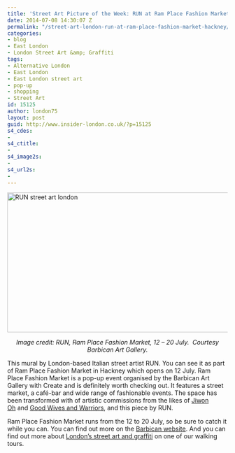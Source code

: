 ```yaml
---
title: 'Street Art Picture of the Week: RUN at Ram Place Fashion Market, Hackney'
date: 2014-07-08 14:30:07 Z
permalink: "/street-art-london-run-at-ram-place-fashion-market-hackney/"
categories:
- blog
- East London
- London Street Art &amp; Graffiti
tags:
- Alternative London
- East London
- East London street art
- pop-up
- shopping
- Street Art
id: 15125
author: london75
layout: post
guid: http://www.insider-london.co.uk/?p=15125
s4_cdes:
- 
s4_ctitle:
- 
s4_image2s:
- 
s4_url2s:
- 
---
```


[<img class="size-full wp-image-15127 aligncenter" src="http://www.insider-london.co.uk/wp-content/uploads/2014/07/13.-RUN.jpg" alt="RUN street art london" width="569" height="320" />](http://www.insider-london.co.uk/wp-content/uploads/2014/07/13.-RUN.jpg)

<p style="text-align: center;">
  <em>Image credit: RUN, Ram Place Fashion Market, 12 – 20 July.  Courtesy Barbican Art Gallery.</em>
</p>

This mural by London-based Italian street artist RUN. You can see it as part of Ram Place Fashion Market in Hackney which opens on 12 July. Ram Place Fashion Market is a pop-up event organised by the Barbican Art Gallery with Create and is definitely worth checking out. It features a street market, a café-bar and wide range of fashionable events. The space has been transformed with of artistic commissions from the likes of <a href="http://jiwono.blogspot.co.uk/" target="_blank">Jiwon Oh</a> and <a href="http://www.centralillustration.com/illustrators/good-wives-and-warriors" target="_blank">Good Wives and Warriors</a>, and this piece by RUN.

Ram Place Fashion Market runs from the 12 to 20 July, so be sure to catch it while you can. You can find out more on the <a href="http://www.barbican.org.uk/artgallery/event-detail.asp?ID=16304" target="_blank">Barbican website</a>. And you can find out more about <a href="http://www.insider-london.co.uk/london-graffiti-artists-walking-tours/" target="_blank">London&#8217;s street art and graffiti</a> on one of our walking tours.